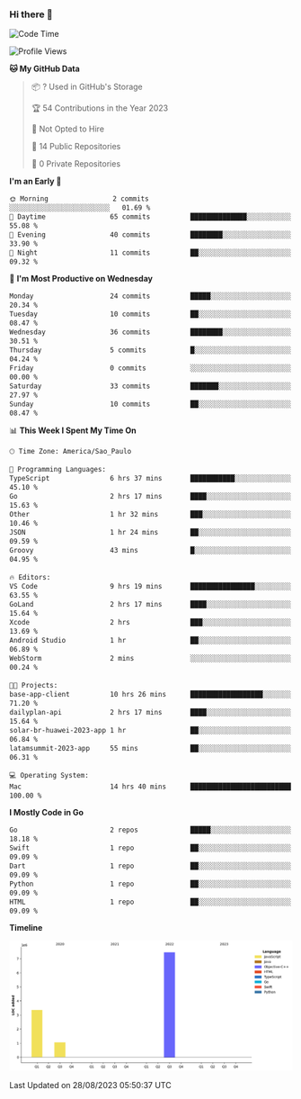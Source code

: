 ### Hi there 👋

<!--START_SECTION:waka-->
![Code Time](http://img.shields.io/badge/Code%20Time-187%20hrs%2043%20mins-blue)

![Profile Views](http://img.shields.io/badge/Profile%20Views-0-blue)

**🐱 My GitHub Data** 

> 📦 ? Used in GitHub's Storage 
 > 
> 🏆 54 Contributions in the Year 2023
 > 
> 🚫 Not Opted to Hire
 > 
> 📜 14 Public Repositories 
 > 
> 🔑 0 Private Repositories 
 > 
**I'm an Early 🐤** 

```text
🌞 Morning                2 commits           ░░░░░░░░░░░░░░░░░░░░░░░░░   01.69 % 
🌆 Daytime                65 commits          ██████████████░░░░░░░░░░░   55.08 % 
🌃 Evening                40 commits          ████████░░░░░░░░░░░░░░░░░   33.90 % 
🌙 Night                  11 commits          ██░░░░░░░░░░░░░░░░░░░░░░░   09.32 % 
```
📅 **I'm Most Productive on Wednesday** 

```text
Monday                   24 commits          █████░░░░░░░░░░░░░░░░░░░░   20.34 % 
Tuesday                  10 commits          ██░░░░░░░░░░░░░░░░░░░░░░░   08.47 % 
Wednesday                36 commits          ████████░░░░░░░░░░░░░░░░░   30.51 % 
Thursday                 5 commits           █░░░░░░░░░░░░░░░░░░░░░░░░   04.24 % 
Friday                   0 commits           ░░░░░░░░░░░░░░░░░░░░░░░░░   00.00 % 
Saturday                 33 commits          ███████░░░░░░░░░░░░░░░░░░   27.97 % 
Sunday                   10 commits          ██░░░░░░░░░░░░░░░░░░░░░░░   08.47 % 
```


📊 **This Week I Spent My Time On** 

```text
🕑︎ Time Zone: America/Sao_Paulo

💬 Programming Languages: 
TypeScript               6 hrs 37 mins       ███████████░░░░░░░░░░░░░░   45.10 % 
Go                       2 hrs 17 mins       ████░░░░░░░░░░░░░░░░░░░░░   15.63 % 
Other                    1 hr 32 mins        ███░░░░░░░░░░░░░░░░░░░░░░   10.46 % 
JSON                     1 hr 24 mins        ██░░░░░░░░░░░░░░░░░░░░░░░   09.59 % 
Groovy                   43 mins             █░░░░░░░░░░░░░░░░░░░░░░░░   04.95 % 

🔥 Editors: 
VS Code                  9 hrs 19 mins       ████████████████░░░░░░░░░   63.55 % 
GoLand                   2 hrs 17 mins       ████░░░░░░░░░░░░░░░░░░░░░   15.64 % 
Xcode                    2 hrs               ███░░░░░░░░░░░░░░░░░░░░░░   13.69 % 
Android Studio           1 hr                ██░░░░░░░░░░░░░░░░░░░░░░░   06.89 % 
WebStorm                 2 mins              ░░░░░░░░░░░░░░░░░░░░░░░░░   00.24 % 

🐱‍💻 Projects: 
base-app-client          10 hrs 26 mins      ██████████████████░░░░░░░   71.20 % 
dailyplan-api            2 hrs 17 mins       ████░░░░░░░░░░░░░░░░░░░░░   15.64 % 
solar-br-huawei-2023-app 1 hr                ██░░░░░░░░░░░░░░░░░░░░░░░   06.84 % 
latamsummit-2023-app     55 mins             ██░░░░░░░░░░░░░░░░░░░░░░░   06.31 % 

💻 Operating System: 
Mac                      14 hrs 40 mins      █████████████████████████   100.00 % 
```

**I Mostly Code in Go** 

```text
Go                       2 repos             █████░░░░░░░░░░░░░░░░░░░░   18.18 % 
Swift                    1 repo              ██░░░░░░░░░░░░░░░░░░░░░░░   09.09 % 
Dart                     1 repo              ██░░░░░░░░░░░░░░░░░░░░░░░   09.09 % 
Python                   1 repo              ██░░░░░░░░░░░░░░░░░░░░░░░   09.09 % 
HTML                     1 repo              ██░░░░░░░░░░░░░░░░░░░░░░░   09.09 % 
```



**Timeline**

![Lines of Code chart](https://raw.githubusercontent.com/danielr0d/danielr0d/main/assets/bar_graph.png)


 Last Updated on 28/08/2023 05:50:37 UTC
<!--END_SECTION:waka-->

<!--
**danielr0d/danielr0d** is a ✨ _special_ ✨ repository because its `README.md` (this file) appears on your GitHub profile.

Here are some ideas to get you started:

- 🔭 I’m currently working on ...
- 🌱 I’m currently learning ...
- 👯 I’m looking to collaborate on ...
- 🤔 I’m looking for help with ...
- 💬 Ask me about ...
- 📫 How to reach me: ...
- 😄 Pronouns: ...
- ⚡ Fun fact: ...
-->
